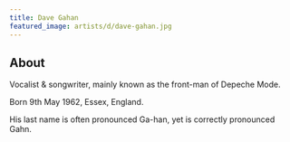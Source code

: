 ```yaml
---
title: Dave Gahan
featured_image: artists/d/dave-gahan.jpg
---
```

## About

Vocalist & songwriter, mainly known as the front-man of Depeche Mode.

Born 9th May 1962, Essex, England.

His last name is often pronounced Ga-han, yet is correctly pronounced Gahn.

